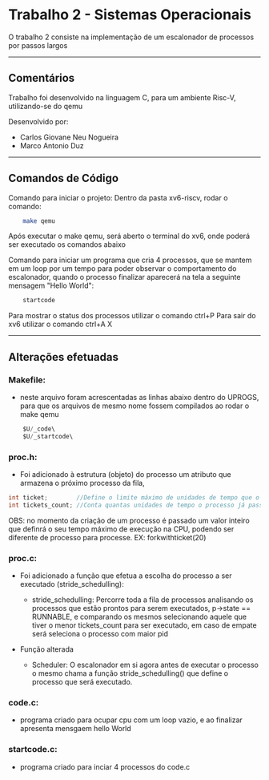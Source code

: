 # Trabalho 2 - Sistemas Operacionais

O trabalho 2 consiste na implementação de um escalonador de processos por passos largos

---

## Comentários

Trabalho foi desenvolvido na linguagem C, para um ambiente Risc-V, utilizando-se do qemu

Desenvolvido por:

-   Carlos Giovane Neu Nogueira
-   Marco Antonio Duz

---

## Comandos de Código

Comando para iniciar o projeto:
Dentro da pasta xv6-riscv, rodar o comando:

```bash
    make qemu
```

Após executar o make qemu, será aberto o terminal do xv6, onde poderá ser executado os comandos abaixo

Comando para iniciar um programa que cria 4 processos, que se mantem em um loop por um tempo para poder observar o comportamento do escalonador, quando o processo finalizar aparecerá na tela a seguinte mensagem "Hello World":

```bash
    startcode
```

Para mostrar o status dos processos utilizar o comando ctrl+P
Para sair do xv6 utilizar o comando ctrl+A X

---

## Alterações efetuadas

### Makefile:

-   neste arquivo foram acrescentadas as linhas abaixo dentro do UPROGS, para que os arquivos de mesmo nome fossem compilados ao rodar o make qemu

```c
    $U/_code\
    $U/_startcode\
```

### proc.h:

-   Foi adicionado à estrutura (objeto) do processo um atributo que armazena o próximo processo da fila,

```c
int ticket;        //Define o limite máximo de unidades de tempo que o processo pode passar na CPU
int tickets_count; //Conta quantas unidades de tempo o processo já passou na CPU (acumulativo)
```
OBS: no momento da criação de um processo é passado um valor inteiro que definrá o seu tempo máximo de execução na CPU, podendo ser diferente de processo para processe. EX: forkwithticket(20)
### proc.c:

-   Foi adicionado a função que efetua a escolha do processo a ser executado (stride_schedulling):

    -   stride_schedulling: Percorre toda a fila de processos analisando os processos que estão prontos para serem executados, p->state == RUNNABLE, e comparando os mesmos selecionando aquele que tiver o menor tickets_count para ser executado, em caso de empate será seleciona o processo com maior pid

-   Função alterada
    -   Scheduler: O escalonador em si agora antes de executar o processo o mesmo chama a função stride_schedulling() que define o processo que será executado.

### code.c:

-   programa criado para ocupar cpu com um loop vazio, e ao finalizar apresenta mensgaem hello World

### startcode.c:

-   programa criado para inciar 4 processos do code.c
